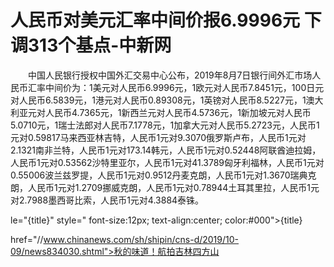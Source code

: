 # 人民币对美元汇率中间价报6.9996元 下调313个基点-中新网

　　中国人民银行授权中国外汇交易中心公布，2019年8月7日银行间外汇市场人民币汇率中间价为：1美元对人民币6.9996元，1欧元对人民币7.8451元，100日元对人民币6.5839元，1港元对人民币0.89308元，1英镑对人民币8.5227元，1澳大利亚元对人民币4.7365元，1新西兰元对人民币4.5736元，1新加坡元对人民币5.0710元，1瑞士法郎对人民币7.1778元，1加拿大元对人民币5.2723元，人民币1元对0.59817马来西亚林吉特，人民币1元对9.3070俄罗斯卢布，人民币1元对2.1321南非兰特，人民币1元对173.14韩元，人民币1元对0.52448阿联酋迪拉姆，人民币1元对0.53562沙特里亚尔，人民币1元对41.3789匈牙利福林，人民币1元对0.55006波兰兹罗提，人民币1元对0.9512丹麦克朗，人民币1元对1.3670瑞典克朗，人民币1元对1.2709挪威克朗，人民币1元对0.78944土耳其里拉，人民币1元对2.7988墨西哥比索，人民币1元对4.3884泰铢。

le="{title}" style=" font-size:12px; text-align:center; color:#000">{title}

href="//www.chinanews.com/sh/shipin/cns-d/2019/10-09/news834030.shtml">秋的味道！航拍吉林四方山
